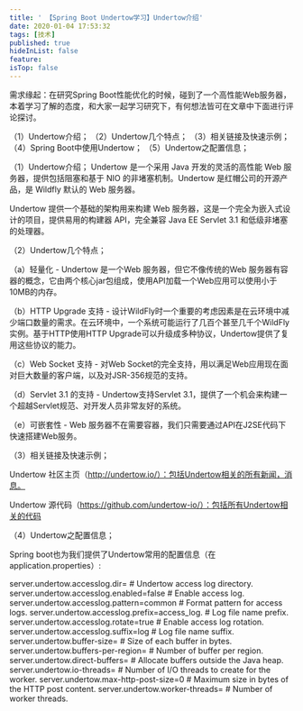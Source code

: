 ```yaml
---
title: ' 【Spring Boot Undertow学习】Undertow介绍'
date: 2020-01-04 17:53:32
tags: [技术]
published: true
hideInList: false
feature: 
isTop: false
---
```

  需求缘起：在研究Spring Boot性能优化的时候，碰到了一个高性能Web服务器，本着学习了解的态度，和大家一起学习研究下，有何想法皆可在文章中下面进行评论探讨。
  
<!-- more -->

（1）Undertow介绍；
（2）Undertow几个特点；
（3）相关链接及快速示例；
（4）Spring Boot中使用Undertow；
（5）Undertow之配置信息；


（1）Undertow介绍；
Undertow 是一个采用 Java 开发的灵活的高性能 Web 服务器，提供包括阻塞和基于 NIO 的非堵塞机制。Undertow 是红帽公司的开源产品，是 Wildfly 默认的 Web 服务器。

Undertow 提供一个基础的架构用来构建 Web 服务器，这是一个完全为嵌入式设计的项目，提供易用的构建器 API，完全兼容 Java EE Servlet 3.1 和低级非堵塞的处理器。

 

（2）Undertow几个特点；

（a）轻量化 - Undertow 是一个Web 服务器，但它不像传统的Web 服务器有容器的概念，它由两个核心jar包组成，使用API加载一个Web应用可以使用小于10MB的内存。

（b）HTTP Upgrade 支持 - 设计WildFly时一个重要的考虑因素是在云环境中减少端口数量的需求。在云环境中，一个系统可能运行了几百个甚至几千个WildFly实例。基于HTTP使用HTTP Upgrade可以升级成多种协议，Undertow提供了复用这些协议的能力。

（c）Web Socket 支持 - 对Web Socket的完全支持，用以满足Web应用现在面对巨大数量的客户端，以及对JSR-356规范的支持。

（d）Servlet 3.1 的支持 - Undertow支持Servlet 3.1，提供了一个机会来构建一个超越Servlet规范、对开发人员非常友好的系统。

（e）可嵌套性 - Web 服务器不在需要容器，我们只需要通过API在J2SE代码下快速搭建Web服务。

 

（3）相关链接及快速示例；

Undertow 社区主页（http://undertow.io/）：包括Undertow相关的所有新闻，消息。

Undertow 源代码（https://github.com/undertow-io/）：包括所有Undertow相关的代码

（4）Undertow之配置信息；

Spring boot也为我们提供了Undertow常用的配置信息（在application.properties）:

server.undertow.accesslog.dir= # Undertow access log directory.
server.undertow.accesslog.enabled=false # Enable access log.
server.undertow.accesslog.pattern=common # Format pattern for access logs.
server.undertow.accesslog.prefix=access_log. # Log file name prefix.
server.undertow.accesslog.rotate=true # Enable access log rotation.
server.undertow.accesslog.suffix=log # Log file name suffix.
server.undertow.buffer-size= # Size of each buffer in bytes.
server.undertow.buffers-per-region= # Number of buffer per region.
server.undertow.direct-buffers= # Allocate buffers outside the Java heap.
server.undertow.io-threads= # Number of I/O threads to create for the worker.
server.undertow.max-http-post-size=0 # Maximum size in bytes of the HTTP post content.
server.undertow.worker-threads= # Number of worker threads.